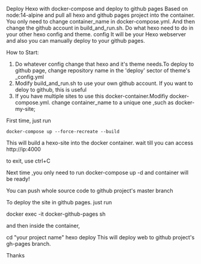 Deploy Hexo with docker-compose and deploy to github pages
Based on node:14-alpine and pull all hexo and github pages project into the container. 
You only need to change container_name in docker-compose.yml. And then change the github account in build_and_run.sh.
 Do what hexo need to do in your other hexo config and theme. config It will be your Hexo webserver and also you can manually deploy to your github pages.



How to Start:

1. Do whatever config change that hexo and it's theme needs.To deploy to github page, change repository name in the 'deploy' sector of theme's _config.yml
2. Modify build_and_run.sh to use your own github account. If you want to deloy to github, this is useful
3. If you have multiple sites to use this docker-container.Modifiy docker-compose.yml. change container_name to a unique one ,such as docker-my-site;

First time, just run

`docker-compose up --force-recreate --build`

This will build a hexo-site into the docker container. wait till you can access http://ip:4000

to exit, use ctrl+C

Next time ,you only need to run docker-compose up -d and container will be ready!


You can push whole source code to github project's master branch

To deploy the site in github pages. just run

docker exec -it docker-github-pages sh

and then inside the container,

cd "your project name"
hexo deploy
This will deploy web to github project's gh-pages branch.

Thanks
